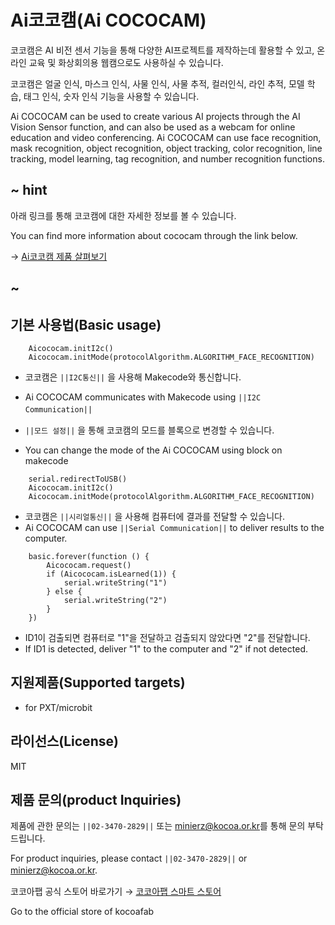 # Ai코코캠(Ai COCOCAM)

코코캠은 AI 비전 센서 기능을 통해 다양한 AI프로젝트를 제작하는데 활용할 수 있고, 온라인 교육 및 화상회의용 웹캠으로도 사용하실 수 있습니다.

코코캠은 얼굴 인식, 마스크 인식, 사물 인식, 사물 추적, 컬러인식, 라인 추적, 모델 학습, 태그 인식, 숫자 인식 기능을 사용할 수 있습니다.

Ai COCOCAM can be used to create various AI projects through the AI Vision Sensor function, and can also be used as a webcam for online education and video conferencing.
Ai COCOCAM can use face recognition, mask recognition, object recognition, object tracking, color recognition, line tracking, model learning, tag recognition, and number recognition functions.


## ~ hint
아래 링크를 통해 코코캠에 대한 자세한 정보를 볼 수 있습니다.

You can find more information about cococam through the link below.

→ [Ai코코캠 제품 살펴보기](https://kocoafab.cc/product/aicococam)

## ~

## 기본 사용법(Basic usage)

```blocks
    Aicococam.initI2c()
    Aicococam.initMode(protocolAlgorithm.ALGORITHM_FACE_RECOGNITION)
```

* 코코캠은 ``||I2C통신||`` 을 사용해 Makecode와 통신합니다.
* Ai COCOCAM communicates with Makecode using ``||I2C Communication||``
　
 

* ``||모드 설정||`` 을 통해 코코캠의 모드를 블록으로 변경할 수 있습니다.
* You can change the mode of the Ai COCOCAM using block on makecode



```blocks
    serial.redirectToUSB()
    Aicococam.initI2c()
    Aicococam.initMode(protocolAlgorithm.ALGORITHM_FACE_RECOGNITION)
```
* 코코캠은 ``||시리얼통신||`` 을 사용해 컴퓨터에 결과를 전달할 수 있습니다.
* Ai COCOCAM can use ``||Serial Communication||`` to deliver results to the computer.


```blocks
    basic.forever(function () {
        Aicococam.request()
        if (Aicococam.isLearned(1)) {
            serial.writeString("1")
        } else {
            serial.writeString("2")
        }
    })
```
* ID1이 검출되면 컴퓨터로 "1"을 전달하고 검출되지 않았다면 "2"를 전달합니다.
* If ID1 is detected, deliver "1" to the computer and "2" if not detected.


## 지원제품(Supported targets)

* for PXT/microbit

## 라이선스(License)

MIT

## 제품 문의(product Inquiries) 

제품에 관한 문의는 ``||02-3470-2829||`` 또는 [minierz@kocoa.or.kr](mailto:minierz@kocoa.or.kr)를 통해 문의 부탁드립니다.

For product inquiries, please contact ``||02-3470-2829||`` or [minierz@kocoa.or.kr](mailto:minierz@kocoa.or.kr).
　

코코아팹 공식 스토어 바로가기 → [코코아팹 스마트 스토어](https://smartstore.naver.com/kocoafab)

Go to the official store of kocoafab
